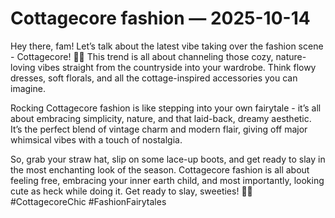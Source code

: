 # Cottagecore fashion — 2025-10-14

Hey there, fam! Let’s talk about the latest vibe taking over the fashion scene - Cottagecore! 🌿🌸 This trend is all about channeling those cozy, nature-loving vibes straight from the countryside into your wardrobe. Think flowy dresses, soft florals, and all the cottage-inspired accessories you can imagine.

Rocking Cottagecore fashion is like stepping into your own fairytale - it’s all about embracing simplicity, nature, and that laid-back, dreamy aesthetic. It’s the perfect blend of vintage charm and modern flair, giving off major whimsical vibes with a touch of nostalgia.

So, grab your straw hat, slip on some lace-up boots, and get ready to slay in the most enchanting look of the season. Cottagecore fashion is all about feeling free, embracing your inner earth child, and most importantly, looking cute as heck while doing it. Get ready to slay, sweeties! 🌻✨ #CottagecoreChic #FashionFairytales
